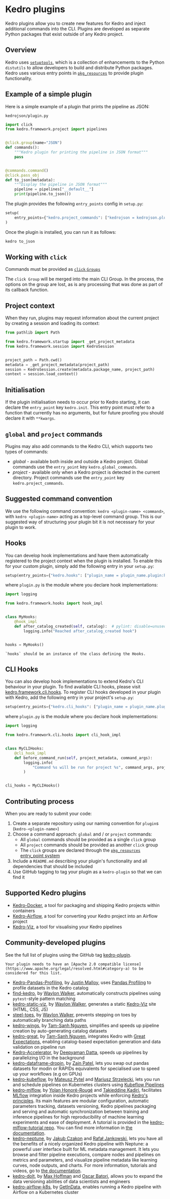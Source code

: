 # Kedro plugins

Kedro plugins allow you to create new features for Kedro and inject additional commands into the CLI. Plugins are developed as separate Python packages that exist outside of any Kedro project.

## Overview

Kedro uses [`setuptools`](https://setuptools.readthedocs.io/en/latest/setuptools.html), which is a collection of enhancements to the Python `distutils` to allow developers to build and distribute Python packages. Kedro uses various entry points in [`pkg_resources`](https://setuptools.readthedocs.io/en/latest/setuptools.html) to provide plugin functionality.

## Example of a simple plugin

Here is a simple example of a plugin that prints the pipeline as JSON:

`kedrojson/plugin.py`

```python
import click
from kedro.framework.project import pipelines


@click.group(name="JSON")
def commands():
    """Kedro plugin for printing the pipeline in JSON format"""
    pass


@commands.command()
@click.pass_obj
def to_json(metadata):
    """Display the pipeline in JSON format"""
    pipeline = pipelines["__default__"]
    print(pipeline.to_json())
```

The plugin provides the following `entry_points` config in `setup.py`:

```python
setup(
    entry_points={"kedro.project_commands": ["kedrojson = kedrojson.plugin:commands"]}
)
```

Once the plugin is installed, you can run it as follows:
```bash
kedro to_json
```

## Working with `click`

Commands must be provided as [`click` `Groups`](https://click.palletsprojects.com/en/7.x/api/#click.Group)

The `click Group` will be merged into the main CLI Group. In the process, the options on the group are lost, as is any processing that was done as part of its callback function.


## Project context

When they run, plugins may request information about the current project by creating a session and loading its context:

```python
from pathlib import Path

from kedro.framework.startup import _get_project_metadata
from kedro.framework.session import KedroSession


project_path = Path.cwd()
metadata = _get_project_metadata(project_path)
session = KedroSession.create(metadata.package_name, project_path)
context = session.load_context()
```

## Initialisation

If the plugin initialisation needs to occur prior to Kedro starting, it can declare the `entry_point` key `kedro.init`. This entry point must refer to a function that currently has no arguments, but for future proofing you should declare it with `**kwargs`.

## `global` and `project` commands

Plugins may also add commands to the Kedro CLI, which supports two types of commands:

* _global_ - available both inside and outside a Kedro project. Global commands use the `entry_point` key `kedro.global_commands`.
* _project_ - available only when a Kedro project is detected in the current directory. Project commands use the `entry_point` key `kedro.project_commands`.

## Suggested command convention

We use the following command convention: `kedro <plugin-name> <command>`, with `kedro <plugin-name>` acting as a top-level command group. This is our suggested way of structuring your plugin bit it is not necessary for your plugin to work.

## Hooks

You can develop hook implementations and have them automatically registered to the project context when the plugin is installed. To enable this for your custom plugin, simply add the following entry in your `setup.py`:

```python
setup(entry_points={"kedro.hooks": ["plugin_name = plugin_name.plugin:hooks"]})
```

where `plugin.py` is the module where you declare hook implementations:

```python
import logging

from kedro.framework.hooks import hook_impl


class MyHooks:
    @hook_impl
    def after_catalog_created(self, catalog):  # pylint: disable=unused-argument
        logging.info("Reached after_catalog_created hook")


hooks = MyHooks()
```

```{note}
`hooks` should be an instance of the class defining the Hooks.
```

## CLI Hooks

You can also develop hook implementations to extend Kedro's CLI behaviour in your plugin. To find available CLI hooks, please visit [kedro.framework.cli.hooks](/kedro.framework.cli.hooks). To register CLI hooks developed in your plugin with Kedro, add the following entry in your project's `setup.py`:

```python
setup(entry_points={"kedro.cli_hooks": ["plugin_name = plugin_name.plugin:cli_hooks"]})
```

where `plugin.py` is the module where you declare hook implementations:

```python
import logging

from kedro.framework.cli.hooks import cli_hook_impl


class MyCLIHooks:
    @cli_hook_impl
    def before_command_run(self, project_metadata, command_args):
        logging.info(
            "Command %s will be run for project %s", command_args, project_metadata
        )


cli_hooks = MyCLIHooks()
```

## Contributing process

When you are ready to submit your code:

1. Create a separate repository using our naming convention for `plugin`s (`kedro-<plugin-name>`)
2. Choose a command approach: `global` and / or `project` commands:
   - All `global` commands should be provided as a single `click` group
   - All `project` commands should be provided as another `click` group
   - The `click` groups are declared through the [`pkg_resources` entry_point system](https://setuptools.readthedocs.io/en/latest/setuptools.html)
3. Include a `README.md` describing your plugin's functionality and all dependencies that should be included
4. Use GitHub tagging to tag your plugin as a `kedro-plugin` so that we can find it

## Supported Kedro plugins

- [Kedro-Docker](https://github.com/kedro-org/kedro-plugins/tree/main/kedro-docker), a tool for packaging and shipping Kedro projects within containers
- [Kedro-Airflow](https://github.com/kedro-org/kedro-plugins/tree/main/kedro-airflow), a tool for converting your Kedro project into an Airflow project
- [Kedro-Viz](https://github.com/kedro-org/kedro-viz), a tool for visualising your Kedro pipelines

## Community-developed plugins

See the full list of plugins using the GitHub tag [kedro-plugin](https://github.com/topics/kedro-plugin).


```{note}
Your plugin needs to have an [Apache 2.0 compatible license](https://www.apache.org/legal/resolved.html#category-a) to be considered for this list.
```

- [Kedro-Pandas-Profiling](https://github.com/BrickFrog/kedro-pandas-profiling), by [Justin Malloy](https://github.com/BrickFrog), uses [Pandas Profiling](https://github.com/pandas-profiling/pandas-profiling) to profile datasets in the Kedro catalog
- [find-kedro](https://github.com/WaylonWalker/find-kedro), by [Waylon Walker](https://github.com/WaylonWalker), automatically constructs pipelines using `pytest`-style pattern matching
- [kedro-static-viz](https://github.com/WaylonWalker/kedro-static-viz), by [Waylon Walker](https://github.com/WaylonWalker), generates a static [Kedro-Viz](https://github.com/kedro-org/kedro-viz) site (HTML, CSS, JS)
- [steel-toes](https://github.com/WaylonWalker/steel-toes), by [Waylon Walker](https://github.com/WaylonWalker), prevents stepping on toes by automatically branching data paths
- [kedro-wings](https://github.com/tamsanh/kedro-wings), by [Tam-Sanh Nguyen](https://github.com/tamsanh), simplifies and speeds up pipeline creation by auto-generating catalog datasets
- [kedro-great](https://github.com/tamsanh/kedro-great), by [Tam-Sanh Nguyen](https://github.com/tamsanh), integrates Kedro with [Great Expectations](https://greatexpectations.io), enabling catalog-based expectation generation and data validation on pipeline run
- [Kedro-Accelerator](https://github.com/deepyaman/kedro-accelerator), by [Deepyaman Datta](https://github.com/deepyaman), speeds up pipelines by parallelizing I/O in the background
- [kedro-dataframe-dropin](https://github.com/mzjp2/kedro-dataframe-dropin), by [Zain Patel](https://github.com/mzjp2), lets you swap out pandas datasets for modin or RAPIDs equivalents for specialised use to speed up your workflows (e.g on GPUs)
- [kedro-kubeflow](https://github.com/getindata/kedro-kubeflow), by [Mateusz Pytel](https://github.com/em-pe) and [Mariusz Strzelecki](https://github.com/szczeles), lets you run and schedule pipelines on Kubernetes clusters using [Kubeflow Pipelines](https://www.kubeflow.org/docs/components/pipelines/overview/)
- [kedro-mlflow](https://github.com/Galileo-Galilei/kedro-mlflow), by [Yolan Honoré-Rougé](https://github.com/galileo-galilei) and [Takieddine Kadiri](https://github.com/takikadiri), facilitates [MLflow](https://www.mlflow.org/) integration inside Kedro projects while enforcing [Kedro's principles](../faq/faq.md#what-are-the-primary-advantages-of-kedro). Its main features are modular configuration, automatic parameters tracking, datasets versioning, Kedro pipelines packaging and serving and automatic synchronization between training and inference pipelines for high reproducibility of machine learning experiments and ease of deployment. A tutorial is provided in the [kedro-mlflow-tutorial repo](https://github.com/Galileo-Galilei/kedro-mlflow-tutorial). You can find more information in [the documentation](https://kedro-mlflow.readthedocs.io/en/stable/).
- [kedro-neptune](https://github.com/neptune-ai/kedro-neptune), by [Jakub Czakon](https://github.com/jakubczakon) and [Rafał Jankowski](https://github.com/Raalsky), lets you have all the benefits of a nicely organized Kedro pipeline with Neptune: a powerful user interface built for ML metadata management. It lets you browse and filter pipeline executions, compare nodes and pipelines on metrics and parameters, and visualize pipeline metadata like learning curves, node outputs, and charts. For more information, tutorials and videos, go to [the documentation](https://docs.neptune.ai/integrations-and-supported-tools/automation-pipelines/kedro).
- [kedro-dolt](https://www.dolthub.com/blog/2021-06-16-kedro-dolt-plugin/), by [Max Hoffman](https://github.com/max-hoffman) and [Oscar Batori](https://github.com/oscarbatori), allows you to expand the data versioning abilities of data scientists and engineers
- [kedro-airflow-k8s](https://github.com/getindata/kedro-airflow-k8s), by [GetInData](https://github.com/getindata), enables running a Kedro pipeline with Airflow on a Kubernetes cluster
